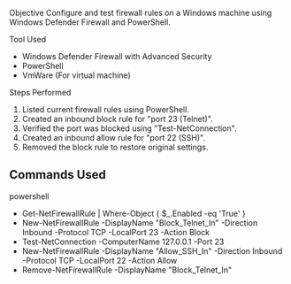 Objective
Configure and test firewall rules on a Windows machine using Windows Defender Firewall and PowerShell.

Tool Used
- Windows Defender Firewall with Advanced Security
- PowerShell
- VmWare (For virtual machine)

Steps Performed
1. Listed current firewall rules using PowerShell.
2. Created an inbound block rule for "port 23 (Telnet)".
3. Verified the port was blocked using "Test-NetConnection".
4. Created an inbound allow rule for "port 22 (SSH)".
5. Removed the block rule to restore original settings.

## Commands Used

powershell
- Get-NetFirewallRule | Where-Object { $_.Enabled -eq 'True' }
- New-NetFirewallRule -DisplayName "Block_Telnet_In" -Direction Inbound -Protocol TCP -LocalPort 23 -Action Block
- Test-NetConnection -ComputerName 127.0.0.1 -Port 23
- New-NetFirewallRule -DisplayName "Allow_SSH_In" -Direction Inbound -Protocol TCP -LocalPort 22 -Action Allow
- Remove-NetFirewallRule -DisplayName "Block_Telnet_In"
